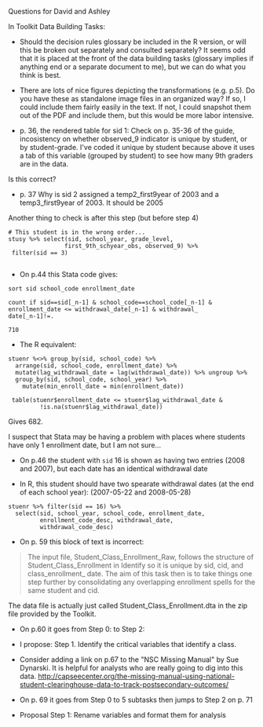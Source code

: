 Questions for David and Ashley

In Toolkit Data Building Tasks:

- Should the decision rules glossary be included in the R version, or will 
this be broken out separately and consulted separately? It seems odd that it 
is placed at the front of the data building tasks (glossary implies if anything 
end or a separate document to me), but we can do what you think is best.

- There are lots of nice figures depicting the transformations (e.g. p.5). Do you 
have these as standalone image files in an organized way? If so, I could include 
them fairly easily in the text. If not, I could snapshot them out of the PDF 
and include them, but this would be more labor intensive.

- p. 36, the rendered table for sid 1:
Check on p. 35-36 of the guide, incosistency on whether observed_9 indicator 
is unique by student, or by student-grade. I've coded it unique by student 
because above it uses a tab of this variable (grouped by student) to see how many 
9th graders are in the data. 

Is this correct?

- p. 37 Why is sid 2 assigned a temp2_first9year of 2003 and a temp3_first9year 
of 2003. It should be 2005

Another thing to check is after this step (but before step 4)

```
# This student is in the wrong order...
stusy %>% select(sid, school_year, grade_level, 
                first_9th_schyear_obs, observed_9) %>% 
 filter(sid == 3)
 
```

- On p.44 this Stata code gives:

```
sort sid school_code enrollment_date

count if sid==sid[_n-1] & school_code==school_code[_n-1] & enrollment_date <= withdrawal_date[_n-1] & withdrawal_
date[_n-1]!=.

710
```

- The R equivalent: 

```
stuenr %<>% group_by(sid, school_code) %>% 
  arrange(sid, school_code, enrollment_date) %>%
  mutate(lag_withdrawal_date = lag(withdrawal_date)) %>% ungroup %>% 
  group_by(sid, school_code, school_year) %>% 
    mutate(min_enroll_date = min(enrollment_date))

 table(stuenr$enrollment_date <= stuenr$lag_withdrawal_date & 
         !is.na(stuenr$lag_withdrawal_date))
```

Gives 682.

I suspect that Stata may be having a problem with places where students have only 
1 enrollment date, but I am not sure...

- On p.46 the student with `sid` 16 is shown as having two entries (2008 and 2007), 
but each date has an identical withdrawal date

- In R, this student should have two spearate withdrawal dates (at the end of each 
school year): (2007-05-22 and 2008-05-28)

```
stuenr %>% filter(sid == 16) %>% 
  select(sid, school_year, school_code, enrollment_date, 
         enrollment_code_desc, withdrawal_date,
         withdrawal_code_desc)
```

- On p. 59 this block of text is incorrect:

> The input file, Student_Class_Enrollment_Raw, follows the structure of Student_Class_Enrollment in Identify so it is unique by sid, cid, and class_enrollment_
date. The aim of this task then is to take things one step further by consolidating any overlapping enrollment spells for the same student and cid.

The data file is actually just called Student_Class_Enrollment.dta in the zip 
file provided by the Toolkit.

- On p.60 it goes from Step 0: to Step 2:
- I propose: Step 1. Identify the critical variables that identify a class.

- Consider adding a link on p.67 to the "NSC Missing Manual" by Sue Dynarski. It 
is helpful for analysts who are really going to dig into this data. http://capseecenter.org/the-missing-manual-using-national-student-clearinghouse-data-to-track-postsecondary-outcomes/


- On p. 69 it goes from Step 0 to 5 subtasks then jumps to Step 2 on p. 71
- Proposal Step 1: Rename variables and format them for analysis


